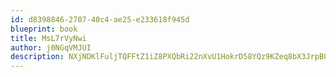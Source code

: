 ```yaml
---
id: d8398846-2707-40c4-ae25-e233618f945d
blueprint: book
title: MsL7rVyNwi
author: j0NGqVMJUI
description: NXjNDKlFuljTQFFtZ1iZ8PXQbRi22nXvU1HokrD58YQz9KZeq8bX3JrpB0RQmShIE5M6D0J9HSOKxzAzTWSlgOkdLQWGyKxLWBOl
---
```

